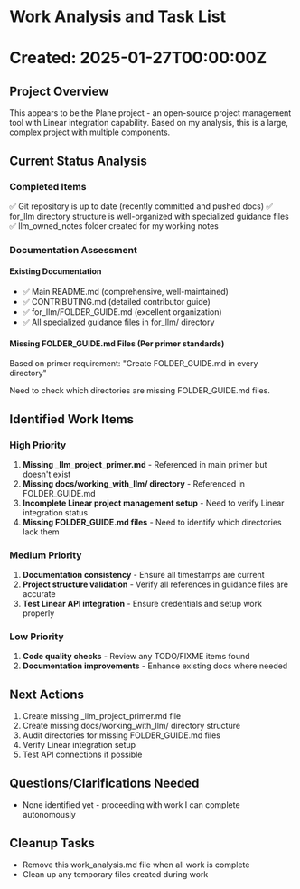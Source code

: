 # Work Analysis and Task List
# Created: 2025-01-27T00:00:00Z

## Project Overview
This appears to be the Plane project - an open-source project management tool with Linear integration capability. Based on my analysis, this is a large, complex project with multiple components.

## Current Status Analysis

### Completed Items
✅ Git repository is up to date (recently committed and pushed docs)
✅ for_llm directory structure is well-organized with specialized guidance files
✅ llm_owned_notes folder created for my working notes

### Documentation Assessment

#### Existing Documentation
- ✅ Main README.md (comprehensive, well-maintained)
- ✅ CONTRIBUTING.md (detailed contributor guide)  
- ✅ for_llm/FOLDER_GUIDE.md (excellent organization)
- ✅ All specialized guidance files in for_llm/ directory

#### Missing FOLDER_GUIDE.md Files (Per primer standards)
Based on primer requirement: "Create FOLDER_GUIDE.md in every directory"

Need to check which directories are missing FOLDER_GUIDE.md files.

## Identified Work Items

### High Priority
1. **Missing _llm_project_primer.md** - Referenced in main primer but doesn't exist
2. **Missing docs/working_with_llm/ directory** - Referenced in FOLDER_GUIDE.md
3. **Incomplete Linear project management setup** - Need to verify Linear integration status
4. **Missing FOLDER_GUIDE.md files** - Need to identify which directories lack them

### Medium Priority  
1. **Documentation consistency** - Ensure all timestamps are current
2. **Project structure validation** - Verify all references in guidance files are accurate
3. **Test Linear API integration** - Ensure credentials and setup work properly

### Low Priority
1. **Code quality checks** - Review any TODO/FIXME items found
2. **Documentation improvements** - Enhance existing docs where needed

## Next Actions
1. Create missing _llm_project_primer.md file
2. Create missing docs/working_with_llm/ directory structure
3. Audit directories for missing FOLDER_GUIDE.md files  
4. Verify Linear integration setup
5. Test API connections if possible

## Questions/Clarifications Needed
- None identified yet - proceeding with work I can complete autonomously

## Cleanup Tasks
- Remove this work_analysis.md file when all work is complete
- Clean up any temporary files created during work 